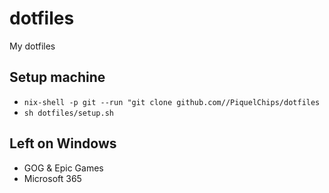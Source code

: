 # dotfiles
My dotfiles

## Setup machine

- ```nix-shell -p git --run "git clone github.com//PiquelChips/dotfiles```
- ```sh dotfiles/setup.sh```

## Left on Windows

- GOG & Epic Games
- Microsoft 365
